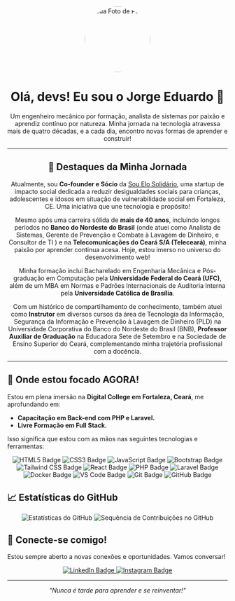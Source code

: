 <div align="center">
  <img src="https://avatars.githubusercontent.com/u/63056152?v=4" alt="Sua Foto de Perfil" width="150" height="150" style="border-radius: 50%;">
  <h1>Olá, devs! Eu sou o Jorge Eduardo 👋</h1>
  <p>Um engenheiro mecânico por formação, analista de sistemas por paixão e aprendiz contínuo por natureza. Minha jornada na tecnologia atravessa mais de quatro décadas, e a cada dia, encontro novas formas de aprender e construir!</p>
</div>

---

<div align="center">
  <h2>🌟 Destaques da Minha Jornada</h2>
  <p>Atualmente, sou <b>Co-founder e Sócio</b> da <a href="https://www.souelosolidario.com.br/" target="_blank">Sou Elo Solidário</a>, uma startup de impacto social dedicada a reduzir desigualdades sociais para crianças, adolescentes e idosos em situação de vulnerabilidade social em Fortaleza, CE.  Uma iniciativa que une tecnologia e propósito!</p>

  <p>Mesmo após uma carreira sólida de <b>mais de 40 anos</b>, incluindo longos períodos no <b>Banco do Nordeste do Brasil</b> (onde atuei como Analista de Sistemas, Gerente de Prevenção e Combate à Lavagem de Dinheiro, e Consultor de TI ) e na <b>Telecomunicações do Ceará S/A (Teleceará)</b>, minha paixão por aprender continua acesa. Hoje, estou imerso no universo do desenvolvimento web!</p>

  <p>Minha formação inclui Bacharelado em Engenharia Mecânica e Pós-graduação em Computação pela <b>Universidade Federal do Ceará (UFC)</b>, além de um MBA em Normas e Padrões Internacionais de Auditoria Interna pela <b>Universidade Católica de Brasília</b>. </p>

  <p>Com um histórico de compartilhamento de conhecimento, também atuei como <b>Instrutor</b> em diversos cursos da área de Tecnologia da Informação, Segurança da Informação e Prevenção à Lavagem de Dinheiro (PLD) na Universidade Corporativa do Banco do Nordeste do Brasil (BNB), <b>Professor Auxiliar de Graduação</b> na Educadora Sete de Setembro e na Sociedade de Ensino Superior do Ceará, complementando minha trajetória profissional com a docência. </p>

</div>

---

## 🚀 Onde estou focado AGORA!

Estou em plena imersão na **Digital College em Fortaleza, Ceará**,  me aprofundando em:

* <b>Capacitação em Back-end com PHP e Laravel.</b> 
* <b>Livre Formação em Full Stack.</b> 

Isso significa que estou com as mãos nas seguintes tecnologias e ferramentas:

<p align="center">
  <img src="https://img.shields.io/badge/HTML5-E34F26?style=for-the-badge&logo=html5&logoColor=white" alt="HTML5 Badge">
  <img src="https://img.shields.io/badge/CSS3-1572B6?style=for-the-badge&logo=css3&logoColor=white" alt="CSS3 Badge">
  <img src="https://img.shields.io/badge/JavaScript-F7DF1E?style=for-the-badge&logo=javascript&logoColor=black" alt="JavaScript Badge">
  <img src="https://img.shields.io/badge/Bootstrap-7952B3?style=for-the-badge&logo=bootstrap&logoColor=white" alt="Bootstrap Badge">
  <img src="https://img.shields.io/badge/Tailwind_CSS-38B2AC?style=for-the-badge&logo=tailwind-css&logoColor=white" alt="Tailwind CSS Badge">
  <img src="https://img.shields.io/badge/React-20232A?style=for-the-badge&logo=react&logoColor=61DAFB" alt="React Badge">
  <img src="https://img.shields.io/badge/PHP-777BB4?style=for-the-badge&logo=php&logoColor=white" alt="PHP Badge">
  <img src="https://img.shields.io/badge/Laravel-FF2D20?style=for-the-badge&logo=laravel&logoColor=white" alt="Laravel Badge">
  <img src="https://img.shields.io/badge/Docker-2496ED?style=for-the-badge&logo=docker&logoColor=white" alt="Docker Badge">
  <img src="https://img.shields.io/badge/VS_Code-007ACC?style=for-the-badge&logo=visual-studio-code&logoColor=white" alt="VS Code Badge">
  <img src="https://img.shields.io/badge/Git-F05032?style=for-the-badge&logo=git&logoColor=white" alt="Git Badge">
  <img src="https://img.shields.io/badge/GitHub-100000?style=for-the-badge&logo=github&logoColor=white" alt="GitHub Badge">
</p>

## 📈 Estatísticas do GitHub

<p align="center">
  <img src="https://github-readme-stats.vercel.app/api?username=jeas-github&show_icons=true&theme=tokyonight&hide_border=true&count_private=true" alt="Estatísticas do GitHub">
  <img src="https://github-readme-streak-stats.herokuapp.com/?user=jeas-github&theme=tokyonight&hide_border=true" alt="Sequência de Contribuições no GitHub">
</p>

## 🤝 Conecte-se comigo!

Estou sempre aberto a novas conexões e oportunidades. Vamos conversar!

<p align="center">
  <a href="https://www.linkedin.com/in/jorgeeasiqueira/">
    <img src="https://img.shields.io/badge/LinkedIn-0077B5?style=for-the-badge&logo=linkedin&logoColor=white" alt="LinkedIn Badge">
  </a>

  <a href="instagram.com/jorgeeasiqueira/">
    <img src="https://img.shields.io/badge/Instagram-0077B5?style=for-the-badge&logo=instagram&logoColor=white" alt="Instagram Badge">
  </a>

</p>

<hr>

<p align="center">
  <i>"Nunca é tarde para aprender e se reinventar!"</i>
</p>
